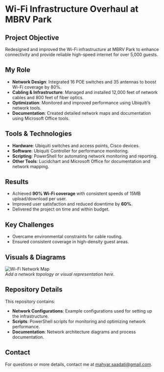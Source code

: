 # Wi-Fi Infrastructure Overhaul at MBRV Park

## Project Objective
Redesigned and improved the Wi-Fi infrastructure at MBRV Park to enhance connectivity and provide reliable high-speed internet for over 5,000 guests.

## My Role
- **Network Design**: Integrated 16 POE switches and 35 antennas to boost Wi-Fi coverage by 80%.
- **Cabling & Infrastructure**: Managed and installed 12,000 feet of network cables and 800 feet of fiber optics.
- **Optimization**: Monitored and improved performance using Ubiquiti’s network tools.
- **Documentation**: Created detailed network maps and documentation using Microsoft Office tools.

## Tools & Technologies
- **Hardware**: Ubiquiti switches and access points, Cisco devices.
- **Software**: Ubiquiti Controller for performance monitoring.
- **Scripting**: PowerShell for automating network monitoring and reporting.
- **Other Tools**: Lucidchart and Microsoft Office for documentation and network mapping.

## Results
- Achieved **90% Wi-Fi coverage** with consistent speeds of 15MB upload/download per user.
- Improved user satisfaction and reduced downtime by **60%**.
- Delivered the project on time and within budget.

## Key Challenges
- Overcame environmental constraints for cable routing.
- Ensured consistent coverage in high-density guest areas.

## Visuals & Diagrams
![Wi-Fi Network Map](path-to-network-map.png)  
_Add a network topology or visual representation here._

## Repository Details
This repository contains:
- **Network Configurations**: Example configurations used for setting up the infrastructure.
- **Scripts**: PowerShell scripts for monitoring and optimizing network performance.
- **Documentation**: Network architecture diagrams and process documentation.

## Contact
For questions or more details, contact me at [mahyar.saadati@gmail.com](mailto:mahyar.saadati@gmail.com).
